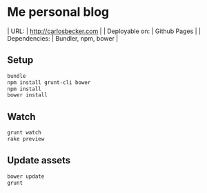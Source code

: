 # Me personal blog


| URL:           | http://carlosbecker.com |
| Deployable on: | Github Pages            |
| Dependencies:  | Bundler, npm, bower     |



## Setup

```bash
bundle
npm install grunt-cli bower
npm install
bower install
```

## Watch

```bash
grunt watch
rake preview
```

## Update assets

```bash
bower update
grunt
```

